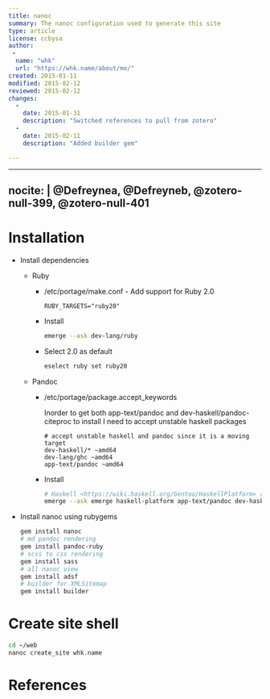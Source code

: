 ```yaml
---
title: nanoc 
summary: The nanoc configuration used to generate this site
type: article
license: ccbysa
author:
 - 
  name: "whk"
  url: "https://whk.name/about/me/"
created: 2015-01-11
modified: 2015-02-12
reviewed: 2015-02-12
changes:
  - 
    date: 2015-01-31
    description: "Switched references to pull from zotero"
  - 
    date: 2015-02-11
    description: "Added builder gem"

---
```

---
nocite: |
 @Defreynea, @Defreyneb, @zotero-null-399, @zotero-null-401 
---


Installation
=======================================================================

* Install dependencies
    * Ruby
        * /etc/portage/make.conf - Add support for Ruby 2.0

            ```
            RUBY_TARGETS="ruby20"
            ```

        * Install

            ```{.bash .numberLines}
            emerge --ask dev-lang/ruby
            ```

        * Select 2.0 as default

            ```{.bash .numberLines}
            eselect ruby set ruby20
            ```
    * Pandoc
        * /etc/portage/package.accept_keywords

            Inorder to get both app-text/pandoc and dev-haskell/pandoc-citeproc to install I need to accept unstable haskell packages

            ```text
            # accept unstable haskell and pandoc since it is a moving target
            dev-haskell/* ~amd64
            dev-lang/ghc ~amd64
            app-text/pandoc ~amd64
            ```

        * Install

            ```{.bash .numberLines}
            # Haskell <https://wiki.haskell.org/Gentoo/HaskellPlatform> and Pandoc
            emerge --ask emerge haskell-platform app-text/pandoc dev-haskell/pandoc-citeproc
            ```

* Install nanoc using rubygems

    ```{.bash .numberLines}
    gem install nanoc
    # md pandoc rendering
    gem install pandoc-ruby
    # scss to css rendering
    gem install sass
    # all nanoc view
    gem install adsf
    # builder for XMLSitemap
    gem install builder
    ```

Create site shell
=======================================================================

```bash
cd ~/web
nanoc create_site whk.name
```

References
=======================================================================


